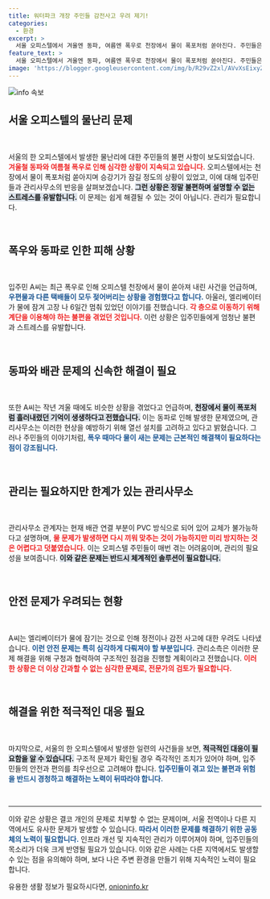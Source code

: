 ```yaml
---
title: 워터파크 개장 주민들 감전사고 우려 제기!
categories:
  - 환경
excerpt: >
  서울 오피스텔에서 겨울엔 동파, 여름엔 폭우로 천장에서 물이 폭포처럼 쏟아진다. 주민들은 엘리베이터 고장과 화물 세탁문제로 고통받고 있어, 관리사무소는 해결책을 마련 중이다. 과연 이 아파트는 안전할까?
feature_text: >
  서울 오피스텔에서 겨울엔 동파, 여름엔 폭우로 천장에서 물이 폭포처럼 쏟아진다. 주민들은 엘리베이터 고장과 화물 세탁문제로 고통받고 있어, 관리사무소는 해결책을 마련 중이다. 과연 이 아파트는 안전할까?
image: 'https://blogger.googleusercontent.com/img/b/R29vZ2xl/AVvXsEixyZcFfHzMRdzZMjFBmAUKJYCLCGyLL1o632UiGVXcaFdKo_bkvkuCioo0uUKlGfBVcT3P84aROyZIXSBEx3Aw5nCQ3pTgDom1WDC4m8eifvWiAmWEEVb4x6G_l8C0QH225ldMjyaFvpxGEBGNO37VmDTDMHGhJPq73UglMfDca1-0aw/s1600/blogspot.png'
---
```


<p><img src="https://blogger.googleusercontent.com/img/b/R29vZ2xl/AVvXsEixyZcFfHzMRdzZMjFBmAUKJYCLCGyLL1o632UiGVXcaFdKo_bkvkuCioo0uUKlGfBVcT3P84aROyZIXSBEx3Aw5nCQ3pTgDom1WDC4m8eifvWiAmWEEVb4x6G_l8C0QH225ldMjyaFvpxGEBGNO37VmDTDMHGhJPq73UglMfDca1-0aw/s1600/blogspot.png" alt="info 속보" /></p>

<h2 data-ke-size="size26">서울 오피스텔의 물난리 문제</h2>

<p data-ke-size="size16">&nbsp;</p>

<p>서울의 한 오피스텔에서 발생한 물난리에 대한 주민들의 불편 사항이 보도되었습니다. <b><span style="color: #ee2323;">겨울철 동파와 여름철 폭우로 인해 심각한 상황이 지속되고 있습니다.</span></b> 오피스텔에서는 천장에서 물이 폭포처럼 쏟아지며 승강기가 잠길 정도의 상황이 있었고, 이에 대해 입주민들과 관리사무소의 반응을 살펴보겠습니다. <b><span style="background-color: #21538527;">그런 상황은 정말 불편하며 설명할 수 없는 스트레스를 유발합니다.</span></b> 이 문제는 쉽게 해결될 수 있는 것이 아닙니다. 관리가 필요합니다. </p>

<p data-ke-size="size16">&nbsp;</p>

<h2 data-ke-size="size26">폭우와 동파로 인한 피해 상황</h2>

<p data-ke-size="size16">&nbsp;</p>

<p>입주민 A씨는 최근 폭우로 인해 오피스텔 천장에서 물이 쏟아져 내린 사건을 언급하며, <b><span style="color: #1a5490;">우편물과 다른 택배들이 모두 젖어버리는 상황을 경험했다고 합니다.</span></b> 아울러, 엘리베이터가 물에 잠겨 고장 나 6일간 멈춰 있었던 이야기를 전했습니다. <b><span style="color: #ee2323;">각 층으로 이동하기 위해 계단을 이용해야 하는 불편을 겪었던 것입니다.</span></b> 이런 상황은 입주민들에게 엄청난 불편과 스트레스를 유발합니다. </p>

<p data-ke-size="size16">&nbsp;</p>

<h2 data-ke-size="size26">동파와 배관 문제의 신속한 해결이 필요</h2>

<p data-ke-size="size16">&nbsp;</p>

<p>또한 A씨는 작년 겨울 때에도 비슷한 상황을 겪었다고 언급하며, <b><span style="background-color: #21538527;">천장에서 물이 폭포처럼 흘러내렸던 기억이 생생하다고 전했습니다.</span></b> 이는 동파로 인해 발생한 문제였으며, 관리사무소는 이러한 현상을 예방하기 위해 열선 설치를 고려하고 있다고 밝혔습니다. 그러나 주민들의 이야기처럼, <b><span style="color: #1a5490;">폭우 때마다 물이 새는 문제는 근본적인 해결책이 필요하다는 점이 강조됩니다.</span></b></p>

<p data-ke-size="size16">&nbsp;</p>

<h2 data-ke-size="size26">관리는 필요하지만 한계가 있는 관리사무소</h2>

<p data-ke-size="size16">&nbsp;</p>

<p>관리사무소 관계자는 현재 배관 연결 부분이 PVC 방식으로 되어 있어 교체가 불가능하다고 설명하며, <b><span style="color: #ee2323;">물 문제가 발생하면 다시 끼워 맞추는 것이 가능하지만 미리 방지하는 것은 어렵다고 덧붙였습니다.</span></b> 이는 오피스텔 주민들이 매번 겪는 어려움이며, 관리의 필요성을 보여줍니다. <b><span style="background-color: #21538527;">이와 같은 문제는 반드시 체계적인 솔루션이 필요합니다.</span></b></p>

<p data-ke-size="size16">&nbsp;</p>

<h2 data-ke-size="size26">안전 문제가 우려되는 현황</h2>

<p data-ke-size="size16">&nbsp;</p>

<p>A씨는 엘리베이터가 물에 잠기는 것으로 인해 정전이나 감전 사고에 대한 우려도 나타냈습니다. <b><span style="color: #1a5490;">이런 안전 문제는 특히 심각하게 다뤄져야 할 부분입니다.</span></b> 관리소측은 이러한 문제 해결을 위해 구청과 협력하여 구조적인 점검을 진행할 계획이라고 전했습니다. <b><span style="color: #ee2323;">이러한 상황은 더 이상 간과할 수 없는 심각한 문제로, 전문가의 검토가 필요합니다.</span></b></p>

<p data-ke-size="size16">&nbsp;</p>

<h2 data-ke-size="size26">해결을 위한 적극적인 대응 필요</h2>

<p data-ke-size="size16">&nbsp;</p>

<p>마지막으로, 서울의 한 오피스텔에서 발생한 일련의 사건들을 보면, <b><span style="background-color: #21538527;">적극적인 대응이 필요함을 알 수 있습니다.</span></b> 구조적 문제가 확인될 경우 즉각적인 조치가 있어야 하며, 입주민들의 안전과 편의를 최우선으로 고려해야 합니다. <b><span style="color: #1a5490;">입주민들이 겪고 있는 불편과 위험을 반드시 경청하고 해결하는 노력이 뒤따라야 합니다.</span></b></p>

<p data-ke-size="size16">&nbsp;</p>

<hr />

<p>이와 같은 상황은 결코 개인의 문제로 치부할 수 없는 문제이며, 서울 전역이나 다른 지역에서도 유사한 문제가 발생할 수 있습니다. <b><span style="color: #1a5490;">따라서 이러한 문제를 해결하기 위한 공동체의 노력이 필요합니다.</span></b> 인프라 개선 및 지속적인 관리가 이루어져야 하며, 입주민들의 목소리가 더욱 크게 반영될 필요가 있습니다. 이와 같은 사례는 다른 지역에서도 발생할 수 있는 점을 유의해야 하며, 보다 나은 주변 환경을 만들기 위해 지속적인 노력이 필요합니다.</p>
유용한 생활 정보가 필요하시다면, <a href="https://onioninfo.kr" rel="dofollow">onioninfo.kr</a>


